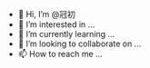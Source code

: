 - 👋 Hi, I’m @冠初
- 👀 I’m interested in ...
- 🌱 I’m currently learning ...
- 💞️ I’m looking to collaborate on ...
- 📫 How to reach me ...

<!---
koontai/koontai is a ✨ special ✨ repository because its `README.md` (this file) appears on your GitHub profile.
You can click the Preview link to take a look at your changes.
--->
